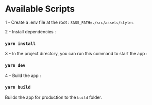 # Available Scripts

1 - Create a .env file at the root :
`SASS_PATH=./src/assets/styles`

2 - Install dependencies :

### `yarn install`

3 - In the project directory, you can run this command to start the app :

### `yarn dev`

4 - Build the app :

### `yarn build`

Builds the app for production to the `build` folder.
